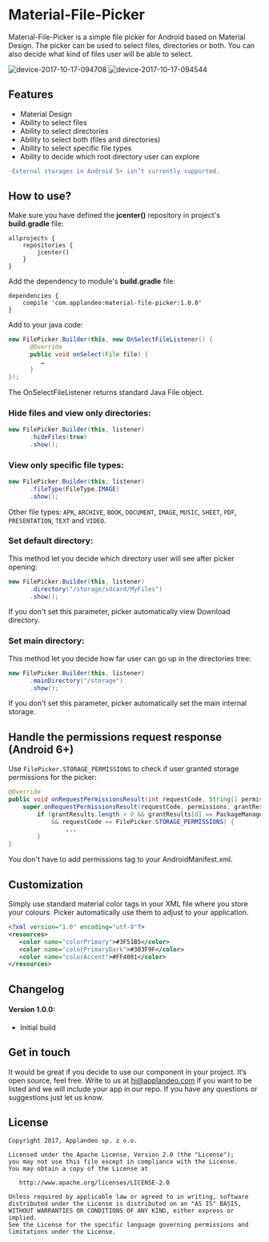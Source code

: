 # Material-File-Picker

Material-File-Picker is a simple file picker for Android based on Material Design. The picker can be used to select files, directories or both. You can also decide what kind of files user will be able to select.

![device-2017-10-17-094708](https://user-images.githubusercontent.com/2614225/31652818-bfd7ca54-b320-11e7-9adf-a057ca59cdfa.png)
![device-2017-10-17-094544](https://user-images.githubusercontent.com/2614225/31652833-ca1539b6-b320-11e7-9a44-d007b8a5caf6.png)


## Features
* Material Design
* Ability to select files
* Ability to select directories
* Ability to select both (files and directories)
* Ability to select specific file types
* Ability to decide which root directory user can explore
```diff
-External storages in Android 5+ isn’t currently supported.
```

## How to use?
Make sure you have defined the **jcenter()** repository in project's **build.gradle** file:
```
allprojects {
    repositories {
        jcenter()
    }
}
```

Add the dependency to module's **build.gradle** file:
```
dependencies {
    compile 'com.applandeo:material-file-picker:1.0.0'
}
```

Add to your java code:
```java
new FilePicker.Builder(this, new OnSelectFileListener() {
      @Override
      public void onSelect(File file) {
         …
      }
});
```
The OnSelectFileListener returns standard Java File object.


### Hide files and view only directories:
```java
new FilePicker.Builder(this, listener)
      .hideFiles(true)
      .show();
```

### View only specific file types:
```java
new FilePicker.Builder(this, listener)
      .fileType(FileType.IMAGE)
      .show();
```

Other file types: `APK`, `ARCHIVE`, `BOOK`, `DOCUMENT`, `IMAGE`, `MUSIC`, `SHEET`, `PDF`, `PRESENTATION`, `TEXT` and `VIDEO`.

### Set default directory:
This method let you decide which directory user will see after picker opening:
```java
new FilePicker.Builder(this, listener)
      .directory("/storage/sdcard/MyFiles")
      .show();
```
If you don't set this parameter, picker automatically view Download directory.

### Set main directory:
This method let you decide how far user can go up in the directories tree:
```java
new FilePicker.Builder(this, listener)
      .mainDirectory("/storage")
      .show();
```
If you don't set this parameter, picker automatically set the main internal storage.


## Handle the permissions request response (Android 6+)
Use `FilePicker.STORAGE_PERMISSIONS` to check if user granted storage permissions for the picker:
```java
@Override
public void onRequestPermissionsResult(int requestCode, String[] permissions, int[] grantResults) {
    super.onRequestPermissionsResult(requestCode, permissions, grantResults);
        if (grantResults.length > 0 && grantResults[0] == PackageManager.PERMISSION_GRANTED
            && requestCode == FilePicker.STORAGE_PERMISSIONS) {
                ...
        }
}
```

You don't have to add permissions tag to your AndroidManifest.xml.


## Customization
Simply use standard material color tags in your XML file where you store your colours. Picker automatically use them to adjust to your application.

```xml
<?xml version="1.0" encoding="utf-8"?>
<resources>
   <color name="colorPrimary">#3F51B5</color>
   <color name="colorPrimaryDark">#303F9F</color>
   <color name="colorAccent">#FF4081</color>
</resources>
```


## Changelog
#### Version 1.0.0:
* Initial build


## Get in touch
It would be great if you decide to use our component in your project. It’s open source, feel free. Write to us at hi@applandeo.com if you want to be listed and we will include your app in our repo. If you have any questions or suggestions just let us know.


## License
```
Copyright 2017, Applandeo sp. z o.o.

Licensed under the Apache License, Version 2.0 (the "License");
you may not use this file except in compliance with the License.
You may obtain a copy of the License at

   http://www.apache.org/licenses/LICENSE-2.0

Unless required by applicable law or agreed to in writing, software
distributed under the License is distributed on an "AS IS" BASIS,
WITHOUT WARRANTIES OR CONDITIONS OF ANY KIND, either express or implied.
See the License for the specific language governing permissions and
limitations under the License.
```
